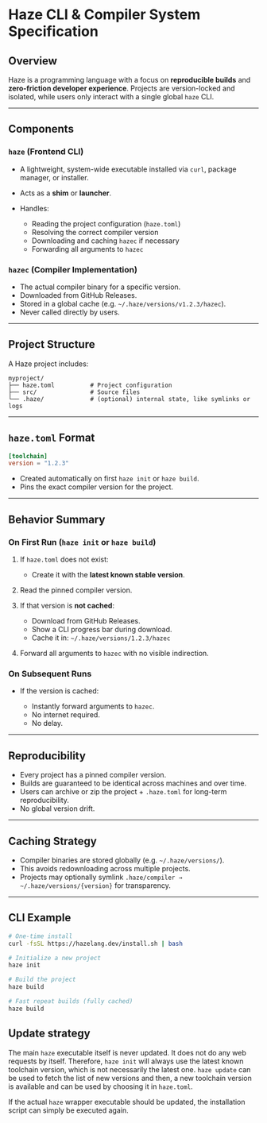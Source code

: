 
# Haze CLI & Compiler System Specification

## Overview

Haze is a programming language with a focus on **reproducible builds** and **zero-friction developer experience**. Projects are version-locked and isolated, while users only interact with a single global `haze` CLI.

---

## Components

### `haze` (Frontend CLI)

* A lightweight, system-wide executable installed via `curl`, package manager, or installer.
* Acts as a **shim** or **launcher**.
* Handles:

  * Reading the project configuration (`haze.toml`)
  * Resolving the correct compiler version
  * Downloading and caching `hazec` if necessary
  * Forwarding all arguments to `hazec`

### `hazec` (Compiler Implementation)

* The actual compiler binary for a specific version.
* Downloaded from GitHub Releases.
* Stored in a global cache (e.g. `~/.haze/versions/v1.2.3/hazec`).
* Never called directly by users.

---

## Project Structure

A Haze project includes:

```text
myproject/
├── haze.toml          # Project configuration
├── src/               # Source files
└── .haze/             # (optional) internal state, like symlinks or logs
```

---

## `haze.toml` Format

```toml
[toolchain]
version = "1.2.3"
```

* Created automatically on first `haze init` or `haze build`.
* Pins the exact compiler version for the project.

---

## Behavior Summary

### On First Run (`haze init` or `haze build`)

1. If `haze.toml` does not exist:

   * Create it with the **latest known stable version**.
2. Read the pinned compiler version.
3. If that version is **not cached**:

   * Download from GitHub Releases.
   * Show a CLI progress bar during download.
   * Cache it in: `~/.haze/versions/1.2.3/hazec`
4. Forward all arguments to `hazec` with no visible indirection.

### On Subsequent Runs

* If the version is cached:

  * Instantly forward arguments to `hazec`.
  * No internet required.
  * No delay.

---

## Reproducibility

* Every project has a pinned compiler version.
* Builds are guaranteed to be identical across machines and over time.
* Users can archive or zip the project + `.haze.toml` for long-term reproducibility.
* No global version drift.

---

## Caching Strategy

* Compiler binaries are stored globally (e.g. `~/.haze/versions/`).
* This avoids redownloading across multiple projects.
* Projects may optionally symlink `.haze/compiler → ~/.haze/versions/{version}` for transparency.

---

## CLI Example

```bash
# One-time install
curl -fsSL https://hazelang.dev/install.sh | bash

# Initialize a new project
haze init

# Build the project
haze build

# Fast repeat builds (fully cached)
haze build
```

## Update strategy

The main `haze` executable itself is never updated. It does not do any web requests by itself. Therefore, `haze init` will always use the latest known toolchain version, which is not necessarily the latest one. `haze update` can be used to fetch the list of new versions and then, a new toolchain version is available and can be used by choosing it in `haze.toml`.

If the actual `haze` wrapper executable should be updated, the installation script can simply be executed again.
